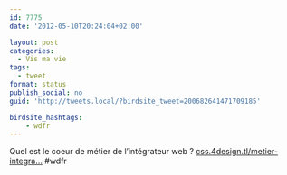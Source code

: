 ```yaml
---
id: 7775
date: '2012-05-10T20:24:04+02:00'

layout: post
categories:
  - Vis ma vie
tags:
  - tweet
format: status
publish_social: no
guid: 'http://tweets.local/?birdsite_tweet=200682641471709185'

birdsite_hashtags:
    - wdfr
---
```


Quel est le coeur de métier de l’intégrateur web ? [css.4design.tl/metier-integra…](http://css.4design.tl/metier-integrateur-web) #wdfr
